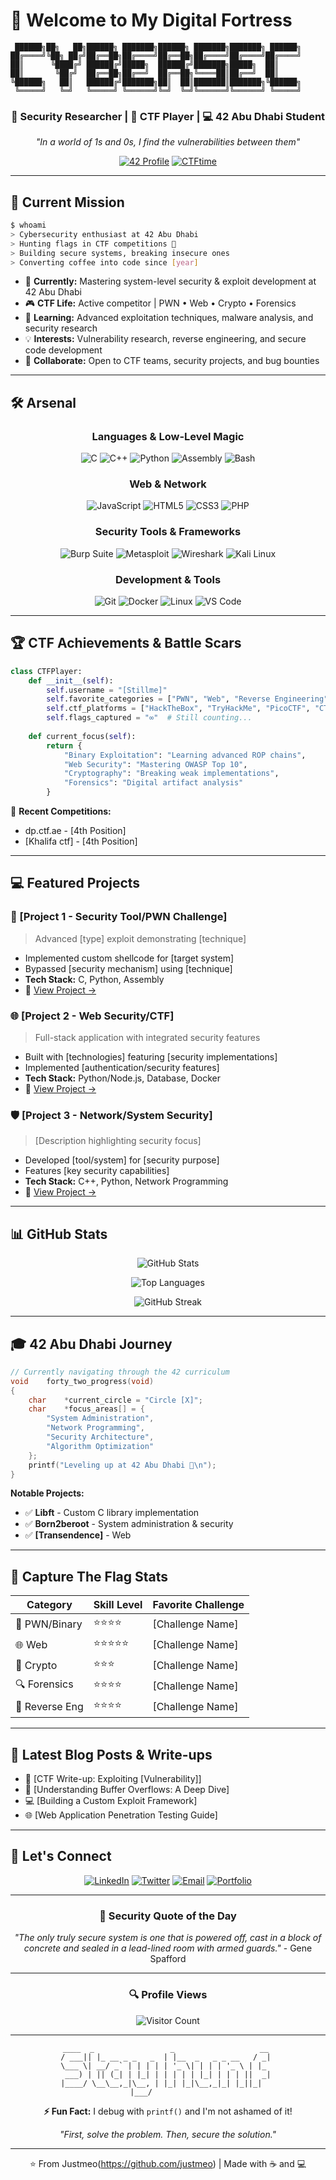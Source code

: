 # 👾 Welcome to My Digital Fortress

```ascii
 ██████╗██╗   ██╗██████╗ ███████╗██████╗ ███████╗███████╗ ██████╗
██╔════╝╚██╗ ██╔╝██╔══██╗██╔════╝██╔══██╗██╔════╝██╔════╝██╔════╝
██║      ╚████╔╝ ██████╔╝█████╗  ██████╔╝███████╗█████╗  ██║     
██║       ╚██╔╝  ██╔══██╗██╔══╝  ██╔══██╗╚════██║██╔══╝  ██║     
╚██████╗   ██║   ██████╔╝███████╗██║  ██║███████║███████╗╚██████╗
 ╚═════╝   ╚═╝   ╚═════╝ ╚══════╝╚═╝  ╚═╝╚══════╝╚══════╝ ╚═════╝
```

<div align="center">

### 🔐 Security Researcher | 🚩 CTF Player | 💻 42 Abu Dhabi Student

*"In a world of 1s and 0s, I find the vulnerabilities between them"*

[![42 Profile](https://img.shields.io/badge/42-Abu_Dhabi-000000?style=for-the-badge&logo=42&logoColor=white)](https://42abudhabi.ae)
[![CTFtime](https://img.shields.io/badge/CTFtime-Profile-orange?style=for-the-badge&logo=hack-the-box&logoColor=white)](https://ctftime.org)

</div>

---

## 🎯 Current Mission

```bash
$ whoami
> Cybersecurity enthusiast at 42 Abu Dhabi
> Hunting flags in CTF competitions 🚩
> Building secure systems, breaking insecure ones
> Converting coffee into code since [year]
```

- 🔭 **Currently:** Mastering system-level security & exploit development at 42 Abu Dhabi
- 🎮 **CTF Life:** Active competitor | PWN • Web • Crypto • Forensics
- 🌱 **Learning:** Advanced exploitation techniques, malware analysis, and security research
- 💡 **Interests:** Vulnerability research, reverse engineering, and secure code development
- 🤝 **Collaborate:** Open to CTF teams, security projects, and bug bounties

---

## 🛠️ Arsenal

<div align="center">

### Languages & Low-Level Magic
![C](https://img.shields.io/badge/C-00599C?style=for-the-badge&logo=c&logoColor=white)
![C++](https://img.shields.io/badge/C++-00599C?style=for-the-badge&logo=c%2B%2B&logoColor=white)
![Python](https://img.shields.io/badge/Python-3776AB?style=for-the-badge&logo=python&logoColor=white)
![Assembly](https://img.shields.io/badge/Assembly-654FF0?style=for-the-badge&logo=assemblyscript&logoColor=white)
![Bash](https://img.shields.io/badge/Bash-4EAA25?style=for-the-badge&logo=gnu-bash&logoColor=white)

### Web & Network
![JavaScript](https://img.shields.io/badge/JavaScript-F7DF1E?style=for-the-badge&logo=javascript&logoColor=black)
![HTML5](https://img.shields.io/badge/HTML5-E34F26?style=for-the-badge&logo=html5&logoColor=white)
![CSS3](https://img.shields.io/badge/CSS3-1572B6?style=for-the-badge&logo=css3&logoColor=white)
![PHP](https://img.shields.io/badge/PHP-777BB4?style=for-the-badge&logo=php&logoColor=white)

### Security Tools & Frameworks
![Burp Suite](https://img.shields.io/badge/Burp_Suite-FF6633?style=for-the-badge&logo=burp-suite&logoColor=white)
![Metasploit](https://img.shields.io/badge/Metasploit-2596CD?style=for-the-badge&logo=metasploit&logoColor=white)
![Wireshark](https://img.shields.io/badge/Wireshark-1679A7?style=for-the-badge&logo=wireshark&logoColor=white)
![Kali Linux](https://img.shields.io/badge/Kali_Linux-557C94?style=for-the-badge&logo=kali-linux&logoColor=white)

### Development & Tools
![Git](https://img.shields.io/badge/Git-F05032?style=for-the-badge&logo=git&logoColor=white)
![Docker](https://img.shields.io/badge/Docker-2496ED?style=for-the-badge&logo=docker&logoColor=white)
![Linux](https://img.shields.io/badge/Linux-FCC624?style=for-the-badge&logo=linux&logoColor=black)
![VS Code](https://img.shields.io/badge/VS_Code-007ACC?style=for-the-badge&logo=visual-studio-code&logoColor=white)

</div>

---

## 🏆 CTF Achievements & Battle Scars

```python
class CTFPlayer:
    def __init__(self):
        self.username = "[Stillme]"
        self.favorite_categories = ["PWN", "Web", "Reverse Engineering"]
        self.ctf_platforms = ["HackTheBox", "TryHackMe", "PicoCTF", "CTFtime"]
        self.flags_captured = "∞"  # Still counting...
        
    def current_focus(self):
        return {
            "Binary Exploitation": "Learning advanced ROP chains",
            "Web Security": "Mastering OWASP Top 10",
            "Cryptography": "Breaking weak implementations",
            "Forensics": "Digital artifact analysis"
        }
```

🚩 **Recent Competitions:**
- dp.ctf.ae - [4th Position]
- [Khalifa ctf] - [4th Position]

---

## 💻 Featured Projects

### 🔐 [Project 1 - Security Tool/PWN Challenge]
> Advanced [type] exploit demonstrating [technique]
- Implemented custom shellcode for [target system]
- Bypassed [security mechanism] using [technique]
- **Tech Stack:** C, Python, Assembly
- 🔗 [View Project →](link)

### 🌐 [Project 2 - Web Security/CTF]
> Full-stack application with integrated security features
- Built with [technologies] featuring [security implementations]
- Implemented [authentication/security features]
- **Tech Stack:** Python/Node.js, Database, Docker
- 🔗 [View Project →](link)

### 🛡️ [Project 3 - Network/System Security]
> [Description highlighting security focus]
- Developed [tool/system] for [security purpose]
- Features [key security capabilities]
- **Tech Stack:** C++, Python, Network Programming
- 🔗 [View Project →](link)

---

## 📊 GitHub Stats

<div align="center">
  
![GitHub Stats](https://github-readme-stats.vercel.app/api?username=YOUR_USERNAME&show_icons=true&theme=radical&hide_border=true&bg_color=0D1117&title_color=58A6FF&icon_color=1F6FEB&text_color=C9D1D9)

![Top Languages](https://github-readme-stats.vercel.app/api/top-langs/?username=YOUR_USERNAME&layout=compact&theme=radical&hide_border=true&bg_color=0D1117&title_color=58A6FF&text_color=C9D1D9)

![GitHub Streak](https://github-readme-streak-stats.herokuapp.com/?user=YOUR_USERNAME&theme=radical&hide_border=true&background=0D1117&stroke=58A6FF&ring=58A6FF&fire=FF6B6B&currStreakLabel=C9D1D9)

</div>

---

## 🎓 42 Abu Dhabi Journey

```c
// Currently navigating through the 42 curriculum
void    forty_two_progress(void)
{
    char    *current_circle = "Circle [X]";
    char    *focus_areas[] = {
        "System Administration",
        "Network Programming", 
        "Security Architecture",
        "Algorithm Optimization"
    };
    printf("Leveling up at 42 Abu Dhabi 🚀\n");
}
```

**Notable Projects:**
- ✅ **Libft** - Custom C library implementation
- ✅ **Born2beroot** - System administration & security
- ✅ **[Transendence]** - Web

---

## 🎯 Capture The Flag Stats

<div align="center">

| Category | Skill Level | Favorite Challenge |
|----------|-------------|-------------------|
| 🔧 PWN/Binary | ⭐⭐⭐⭐ | [Challenge Name] |
| 🌐 Web | ⭐⭐⭐⭐⭐ | [Challenge Name] |
| 🔐 Crypto | ⭐⭐⭐ | [Challenge Name] |
| 🔍 Forensics | ⭐⭐⭐⭐ | [Challenge Name] |
| 🔄 Reverse Eng | ⭐⭐⭐⭐ | [Challenge Name] |

</div>

---

## 📝 Latest Blog Posts & Write-ups

<!-- BLOG-POST-LIST:START -->
- 🚩 [CTF Write-up: Exploiting [Vulnerability]]
- 🔐 [Understanding Buffer Overflows: A Deep Dive]
- 💻 [Building a Custom Exploit Framework]
- 🌐 [Web Application Penetration Testing Guide]
<!-- BLOG-POST-LIST:END -->

---

## 🤝 Let's Connect

<div align="center">

[![LinkedIn](https://img.shields.io/badge/LinkedIn-0077B5?style=for-the-badge&logo=linkedin&logoColor=white)](your-linkedin)
[![Twitter](https://img.shields.io/badge/Twitter-1DA1F2?style=for-the-badge&logo=twitter&logoColor=white)](your-twitter)
[![Email](https://img.shields.io/badge/Email-D14836?style=for-the-badge&logo=gmail&logoColor=white)](mailto:your.email@example.com)
[![Portfolio](https://img.shields.io/badge/Portfolio-000000?style=for-the-badge&logo=About.me&logoColor=white)](your-portfolio)

</div>

---

<div align="center">

### 💭 Security Quote of the Day

*"The only truly secure system is one that is powered off, cast in a block of concrete and sealed in a lead-lined room with armed guards."* - Gene Spafford

---

### 🔍 Profile Views

![Visitor Count](https://profile-counter.glitch.me/YOUR_USERNAME/count.svg)

---

```ascii
 ____  _                 _                   __  
/ ___|| |_ __ _ _   _  | |__  _   _ _ __   / _| 
\___ \| __/ _` | | | | | '_ \| | | | '_ \ | |_  
 ___) | || (_| | |_| | | | | | |_| | | | ||  _| 
|____/ \__\__,_|\__, | |_| |_|\__,_|_| |_||_|   
                |___/                            
```

**⚡ Fun Fact:** I debug with `printf()` and I'm not ashamed of it!

*"First, solve the problem. Then, secure the solution."*

</div>

---

<div align="center">
  
⭐️ From Justmeo(https://github.com/justmeo) | Made with ☕ and 💻

</div>
